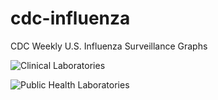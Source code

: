 # cdc-influenza
CDC Weekly U.S. Influenza Surveillance Graphs

![Clinical Laboratories](https://www.cdc.gov/flu/weekly/WeeklyArchives2023-2024/images/WHONPHL42_small.gif?raw=true)

![Public Health Laboratories](https://www.cdc.gov/flu/weekly/weeklyarchives2023-2024/images/WHOPHL42_small.gif?raw=true)
        
